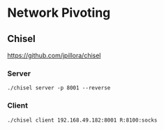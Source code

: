 # Network Pivoting
## Chisel
https://github.com/jpillora/chisel
### Server
```
./chisel server -p 8001 --reverse
```
### Client
```
./chisel client 192.168.49.182:8001 R:8100:socks
```
